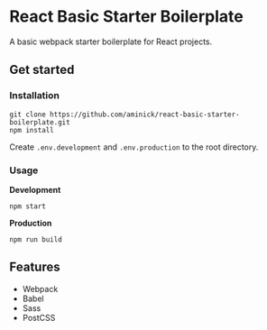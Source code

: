 # React Basic Starter Boilerplate
A basic webpack starter boilerplate for React projects.
## Get started
### Installation
```
git clone https://github.com/aminick/react-basic-starter-boilerplate.git
npm install
```
Create `.env.development` and `.env.production` to the root directory.
### Usage
**Development**
```
npm start
```
**Production**
```
npm run build
```
## Features
* Webpack
* Babel
* Sass
* PostCSS

